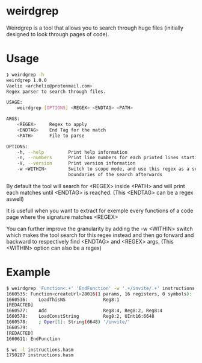 # weirdgrep

Weirdgrep is a tool that allows you to search through huge files (initially designed to look through pages of code).

# Usage

```bash
❯ weirdgrep -h
weirdgrep 1.0.0
Vaelio <archelio@protonmail.com>
Regex parser to search through files.

USAGE:
    weirdgrep [OPTIONS] <REGEX> <ENDTAG> <PATH>

ARGS:
    <REGEX>     Regex to apply
    <ENDTAG>    End Tag for the match
    <PATH>      File to parse

OPTIONS:
    -h, --help         Print help information
    -n, --numbers      Print line numbers for each printed lines starting from 0
    -V, --version      Print version information
    -w <WITHIN>        Switch to scope mode, and use this regex as a search and (regex, endtag) as
                       boundaries of the search afterwards
```

By default the tool will search for \<REGEX\> inside \<PATH\> and will print each matches until \<ENDTAG\> is reached.
(This \<ENDTAG\> can be a regex aswell)

It is usefull when you want to extract for exemple every functions of a code page where the signature matches \<REGEX\>

You can further improve the granularity by adding the -w \<WITHIN\> switch which makes the tool search for this regex instead
and then go forward and backward to respectively find \<ENDTAG\> and \<REGEX\> args. 
(This \<WITHIN\> option can also be a regex)

# Example

```bash
$ weirdgrep 'Function<.+' 'EndFunction' -w '.+/invite/.+' instructions.hasm -n
1660535: Function<createUrl>28016(1 params, 16 registers, 0 symbols):
1660536: 	LoadThisNS          	Reg8:1
[REDACTED]
1660577: 	Add                 	Reg8:4, Reg8:2, Reg8:4
1660578: 	LoadConstString     	Reg8:2, UInt16:6648
1660578: 	; Oper[1]: String(6648) '/invite/'
1660579: 
[REDACTED]
1660611: EndFunction

$ wc -l instructions.hasm
1750287 instructions.hasm

```

